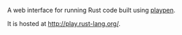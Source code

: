 A web interface for running Rust code built using [playpen](https://github.com/thestinger/playpen).

It is hosted at <http://play.rust-lang.org/>.
